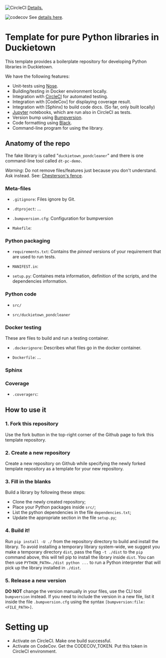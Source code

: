 
<!-- Note: there is a "branch" in the url -->

![CircleCI](https://circleci.com/gh/duckietown/template-library/tree/more.svg?style=svg)
[Details.](https://circleci.com/gh/duckietown/template-library/tree/more)

![codecov](https://codecov.io/gh/duckietown/template-library/branch/more/graph/badge.svg) 
See [details here](https://codecov.io/gh/duckietown/template-library). 
 

# Template for pure Python libraries in Duckietown

This template provides a boilerplate repository for developing Python libraries in Duckietown.

We have the following features:

* Unit-tests using [Nose].
* Building/testing in Docker environment locally.
* Integration with [CircleCI] for automated testing.
* Integration with [CodeCov] for displaying coverage result.
* Integration with [Sphinx] to build code docs. (So far, only built locally)
* [Jupyter] notebooks, which are run also in CircleCI as tests.
* Version bump using [Bumpversion].
* Code formatting using [Black].
* Command-line program for using the library.


[Black]: https://github.com/psf/black
[CircleCI]: https://circleci.com/gh/duckietown
[Jupyter]:  https://jupyter.org/
[Bumpversion]: https://github.com/peritus/bumpversion
[Nose]: https://nose.readthedocs.io/en/latest/

## Anatomy of the repo


The fake library is called "`duckietown_pondcleaner`" and there is one command-line tool
called `dt-pc-demo.`

*Warning*: Do not remove files/features just because you don't understand. Ask instead.
See: [Chesterson's fence](https://en.wikipedia.org/wiki/Wikipedia:Chesterton%27s_fence).

### Meta-files

* `.gitignore`: Files ignore by Git.

* `.dtproject`: ...

* `.bumpversion.cfg`: Configuration for bumpversion

* `Makefile`:

### Python packaging

* `requirements.txt`: Contains the *pinned* versions of your requirement that
  are used to run tests. 
   
* `MANIFEST.in`:
 
* `setup.py`: Containes meta information, definition of the scripts, and 
  the dependencies information.   

### Python code

* `src/`

* `src/duckietown_pondcleaner`

### Docker testing

These are files to build and run a testing container.

* `.dockerignore`: Describes what files go in the docker container.

* `Dockerfile`: ...

### Sphinx

### Coverage

* `.coveragerc`: 



## How to use it

### 1. Fork this repository

Use the fork button in the top-right corner of the Github page 
to fork this template repository.

### 2. Create a new repository

Create a new repository on Github while specifying the newly 
forked template repository as a template for your new repository.


### 3. Fill in the blanks

Build a library by following these steps:

- Clone the newly created repository;
- Place your Python packages inside `src/`;
- List the python dependencies in the file `dependencies.txt`;
- Update the appropriate section in the file `setup.py`;


### 4. Build it!

Run `pip install -U ./` from the repository directory to build and
install the library. To avoid installing a temporary library system-wide,
we suggest you make a temporary directory `dist`, pass the flag `-t ./dist`
to the `pip` command above, this will tell pip to install the library 
inside `dist`. You can then use `PYTHON_PATH=./dist python ...` to run a 
Python interpreter that will pick up the library installed in `./dist`.


### 5. Release a new version

**DO NOT** change the version manually in your files, use the 
CLI tool `bumpversion` instead. If you need to include the version
in a new file, list it inside the file `.bumpversion.cfg` using the
syntax `[bumpversion:file:<FILE_PATH>]`.




# Setting up

* Activate on CircleCI. Make one build successful.
* Activate on CodeCov. Get the CODECOV_TOKEN. Put this token in CircleCI environment. 
